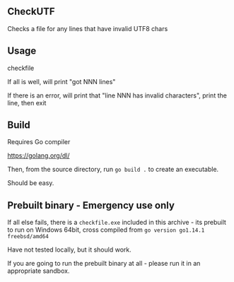## CheckUTF

Checks a file for any lines that have invalid UTF8 chars

## Usage

checkfile <filename>

If all is well, will print "got NNN lines"

If there is an error, will print that "line NNN has invalid characters", print the line, then exit

## Build

Requires Go compiler

https://golang.org/dl/

Then, from the source directory, run 
`go build .`
to create an executable. 

Should be easy.

## Prebuilt binary - Emergency use only

If all else fails, there is a `checkfile.exe` included in this archive - its prebuilt to run on Windows 64bit, cross compiled from `go version go1.14.1 freebsd/amd64`

Have not tested locally, but it should work.

If you are going to run the prebuilt binary at all - please run it in an appropriate sandbox.

